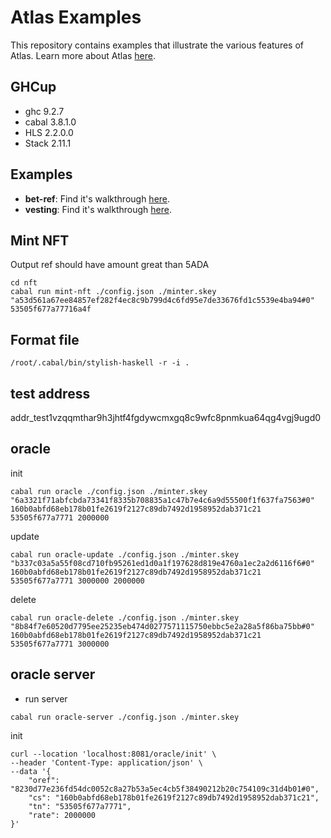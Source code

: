 # Atlas Examples

This repository contains examples that illustrate the various features of Atlas. Learn more about Atlas [here](https://atlas-app.io).

## GHCup
- ghc   9.2.7
- cabal 3.8.1.0
- HLS   2.2.0.0 
- Stack 2.11.1   

## Examples

- **bet-ref**: Find it's walkthrough [here](https://atlas-app.io/getting-started).
- **vesting**: Find it's walkthrough [here](https://www.youtube.com/watch?v=rapjgIuGWJw).

## Mint NFT
Output ref should have amount great than 5ADA
```
cd nft
cabal run mint-nft ./config.json ./minter.skey "a53d561a67ee84857ef282f4ec8c9b799d4c6fd95e7de33676fd1c5539e4ba94#0" 53505f677a77716a4f
```


## Format file
```
/root/.cabal/bin/stylish-haskell -r -i .
```

## test address 
addr_test1vzqqmthar9h3jhtf4fgdywcmxgq8c9wfc8pnmkua64qg4vgj9ugd0 

## oracle
init

```
cabal run oracle ./config.json ./minter.skey "6a3321f71abfcbda73341f8335b708835a1c47b7e4c6a9d55500f1f637fa7563#0" 160b0abfd68eb178b01fe2619f2127c89db7492d1958952dab371c21 53505f677a7771 2000000
```

update

```
cabal run oracle-update ./config.json ./minter.skey "b337c03a5a55f08cd710fb95261ed1d0a1f197628d819e4760a1ec2a2d6116f6#0" 160b0abfd68eb178b01fe2619f2127c89db7492d1958952dab371c21 53505f677a7771 3000000 2000000
```

delete
```
cabal run oracle-delete ./config.json ./minter.skey "8b84f7e60520d7795ee25235eb474d0277571115750ebbc5e2a28a5f86ba75bb#0" 160b0abfd68eb178b01fe2619f2127c89db7492d1958952dab371c21 53505f677a7771 3000000
```

## oracle server
- run server

```
cabal run oracle-server ./config.json ./minter.skey 
```

init

```
curl --location 'localhost:8081/oracle/init' \
--header 'Content-Type: application/json' \
--data '{
    "oref": "8230d77e236fd54dc0052c8a27b53a5ec4cb5f38490212b20c754109c31d4b01#0",
    "cs": "160b0abfd68eb178b01fe2619f2127c89db7492d1958952dab371c21",
    "tn": "53505f677a7771",
    "rate": 2000000
}'
```